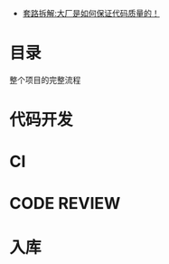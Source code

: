 

* [套路拆解:大厂是如何保证代码质量的！](https://www.youtube.com/watch?v=k7HgdYoLri8)

# 目录

整个项目的完整流程

# 代码开发
# CI
# CODE REVIEW
# 入库
